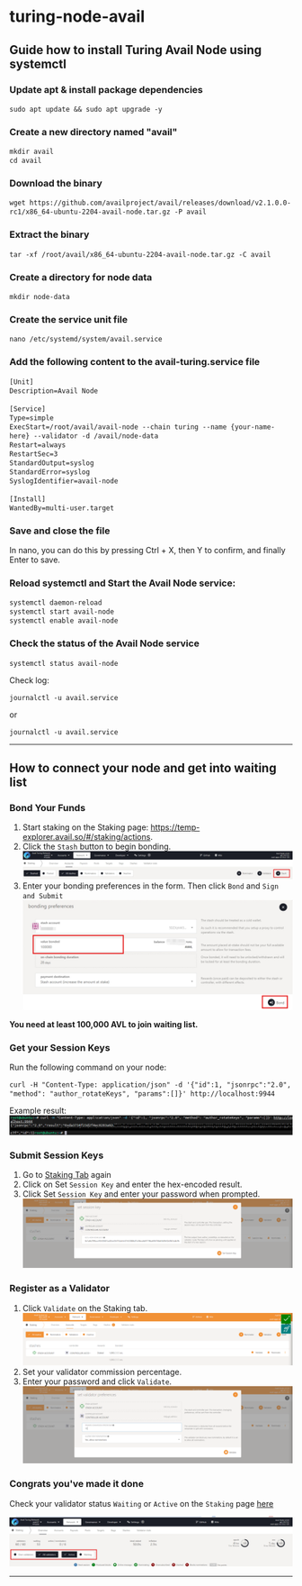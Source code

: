# turing-node-avail
## Guide how to install Turing Avail Node using systemctl

### Update apt & install package dependencies
```
sudo apt update && sudo apt upgrade -y
```
### Create a new directory named "avail"
```
mkdir avail
cd avail
```
### Download the binary
```
wget https://github.com/availproject/avail/releases/download/v2.1.0.0-rc1/x86_64-ubuntu-2204-avail-node.tar.gz -P avail
```

### Extract the binary
```
tar -xf /root/avail/x86_64-ubuntu-2204-avail-node.tar.gz -C avail
```

### Create a directory for node data
```
mkdir node-data
```
### Create the service unit file
```
nano /etc/systemd/system/avail.service
```
### Add the following content to the avail-turing.service file
```
[Unit]
Description=Avail Node

[Service]
Type=simple
ExecStart=/root/avail/avail-node --chain turing --name {your-name-here} --validator -d /avail/node-data
Restart=always
RestartSec=3
StandardOutput=syslog
StandardError=syslog
SyslogIdentifier=avail-node

[Install]
WantedBy=multi-user.target

```
### Save and close the file

In nano, you can do this by pressing Ctrl + X, then Y to confirm, and finally Enter to save.

### Reload systemctl and Start the Avail Node service:
```
systemctl daemon-reload
systemctl start avail-node
systemctl enable avail-node
```
### Check the status of the Avail Node service
```
systemctl status avail-node
```
Check log: 
```
journalctl -u avail.service
```
or
```
journalctl -u avail.service
```
---
## How to connect your node and get into waiting list


### Bond Your Funds

1. Start staking on the Staking page: https://temp-explorer.avail.so/#/staking/actions.
2. Click the `Stash` button to begin bonding.
![Stash](./Stake-step1.png) 
3. Enter your bonding preferences in the form. Then click `Bond` and `Sign and Submit`
![Bond](Bond-step-1.png)

**You need at least 100,000 AVL to join waiting list.**

### Get your Session Keys

Run the following command on your node:
```
curl -H "Content-Type: application/json" -d '{"id":1, "jsonrpc":"2.0", "method": "author_rotateKeys", "params":[]}' http://localhost:9944
```

Example result:
![Result](result-key.PNG)

### Submit Session Keys

1. Go to [Staking Tab](https://goldberg.avail.tools/#/staking/actions) again
2. Click on Set `Session Key` and enter the hex-encoded result.
3. Click Set `Session Key` and enter your password when prompted.
![Enter-key](set-session-keys.png)

### Register as a Validator

1. Click `Validate` on the Staking tab.
![Validate](start-validating.png)
2. Set your validator commission percentage.
3. Enter your password and click `Validate`.
![Validate](set-validate-commission.png)


### Congrats you've made it done

 Check your validator status `Waiting` or `Active` on the `Staking` page [here](https://temp-explorer.avail.so/#/staking)

 ![node-status](check-node-status.png)

 ---